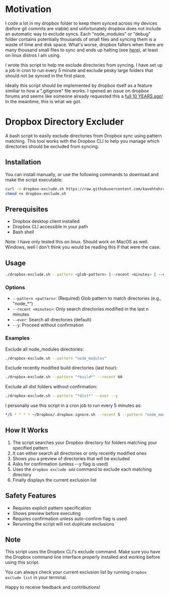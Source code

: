 # Motivation

I code a lot in my dropbox folder to keep them synced across my devices (before git commits are viable) and unfortunately dropbox does not include an automatic way to exclude syncs. Each "node_modules" or "debug" folder contains potentially thousands of small files and syncing them is a waste of time and disk space. What's worse, dropbox falters when there are many thousand small files to sync and ends up halting (see [here](https://www.dropboxforum.com/discussions/101001012/syncing-is-stuck-on-my-linux-devices-what-can-i-do/391587)), at least on linux distros I am using.

I wrote this script to help me exclude directories from syncing. I have set up a job in cron to run every 5 minute and exclude pesky large folders that should not be synced in the first place.

Ideally this script should be implemented by dropbox itself as a feature similiar to how a ".gitignore" file works. I opened an issue on dropbox forums and seems like someone already requested this a [full 10 YEARS ago!](https://www.dropboxforum.com/discussions/101001014/add--dropboxignore-to-automatically-ignore-filesfolders-when-syncing-/811894) In the meantime, this is what we got.

# Dropbox Directory Excluder

A bash script to easily exclude directories from Dropbox sync using pattern matching. This tool works with the Dropbox CLI to help you manage which directories should be excluded from syncing.

## Installation

You can install manually, or use the following commands to download and make the script executable:

```bash
curl -o dropbox-exclude.sh https://raw.githubusercontent.com/kavehtehrani/dropbox-exclude/master/dropbox-exclude.sh
chmod +x dropbox-exclude.sh
```

## Prerequisites

- Dropbox desktop client installed
- Dropbox CLI accessible in your path
- Bash shell

Note: I have only tested this on linux. Should work on MacOS as well. Windows, well I don't think you would be reading this if that were the case.

## Usage

```bash
./dropbox-exclude.sh --pattern <glob-pattern> [--recent <minutes> | --ever] [--y]
```

### Options

- `--pattern <pattern>`: (Required) Glob pattern to match directories (e.g., "node\_\*")
- `--recent <minutes>`: Only search directories modified in the last n minutes
- `--ever`: Search all directories (default)
- `--y`: Proceed without confirmation

### Examples

Exclude all node_modules directories:

```bash
./dropbox-exclude.sh --pattern "node_modules"
```

Exclude recently modified build directories (last hour):

```bash
./dropbox-exclude.sh --pattern "*build*" --recent 60
```

Exclude all dist folders without confirmation:

```bash
./dropbox-exclude.sh --pattern "*dist*" --ever --y
```

I personally use this script in a cron job to run every 5 minutes as:

```bash
*/5 * * * * ~/Dropbox/.dropbox-ignore.sh --recent 5 --pattern "node_modules" --y
```

## How It Works

1. The script searches your Dropbox directory for folders matching your specified pattern
2. It can either search all directories or only recently modified ones
3. Shows you a preview of directories that will be excluded
4. Asks for confirmation (unless --y flag is used)
5. Uses the `dropbox exclude add` command to exclude each matching directory
6. Finally displays the current exclusion list

## Safety Features

- Requires explicit pattern specification
- Shows preview before executing
- Requires confirmation unless auto-confirm flag is used
- Rerunning the script will not duplicate exclusions

## Note

This script uses the Dropbox CLI's exclude command. Make sure you have the Dropbox command line interface properly installed and working before using this script.

You can always check your current exclusion list by running `dropbox exclude list` in your terminal.

Happy to receive feedback and contributions!
